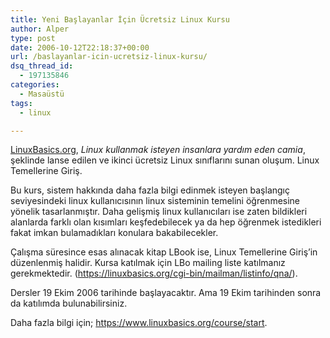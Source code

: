 ```yaml
---
title: Yeni Başlayanlar İçin Ücretsiz Linux Kursu
author: Alper
type: post
date: 2006-10-12T22:18:37+00:00
url: /baslayanlar-icin-ucretsiz-linux-kursu/
dsq_thread_id:
  - 197135846
categories:
  - Masaüstü
tags:
  - linux

---
```

<a target="_blank" href="https://www.linuxbasics.org/" class="broken_link">LinuxBasics.org</a>, _Linux kullanmak isteyen insanlara yardım eden camia_, şeklinde lanse edilen ve ikinci ücretsiz Linux sınıflarını sunan oluşum. Linux Temellerine Giriş.

Bu kurs, sistem hakkında daha fazla bilgi edinmek isteyen başlangıç seviyesindeki linux kullanıcısının linux sisteminin temelini öğrenmesine yönelik tasarlanmıştır. Daha gelişmiş linux kullanıcıları ise zaten bildikleri alanlarda farklı olan kısımları keşfedebilecek ya da hep öğrenmek istedikleri fakat imkan bulamadıkları konulara bakabilecekler.

Çalışma süresince esas alınacak kitap LBook ise, Linux Temellerine Giriş&#8217;in düzenlenmiş halidir. Kursa katılmak için LBo mailing liste katılmanız gerekmektedir. (https://linuxbasics.org/cgi-bin/mailman/listinfo/qna/).

Dersler 19 Ekim 2006 tarihinde başlayacaktır. Ama 19 Ekim tarihinden sonra da katılımda bulunabilirsiniz.

Daha fazla bilgi için; https://www.linuxbasics.org/course/start.